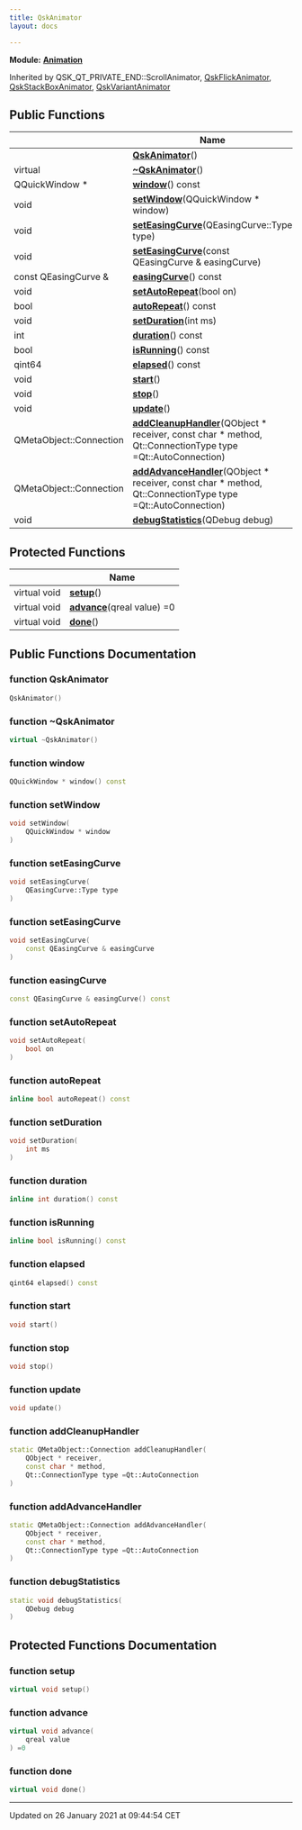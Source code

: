 ```yaml
---
title: QskAnimator
layout: docs

---
```



**Module:** **[Animation](/docs/modules/group___animation/)**



Inherited by QSK_QT_PRIVATE_END::ScrollAnimator, [QskFlickAnimator](/docs/classes/class_qsk_flick_animator/), [QskStackBoxAnimator](/docs/classes/class_qsk_stack_box_animator/), [QskVariantAnimator](/docs/classes/class_qsk_variant_animator/)

## Public Functions

|                | Name           |
| -------------- | -------------- |
| | **[QskAnimator](/docs/classes/class_qsk_animator/#function-qskanimator)**() |
| virtual | **[~QskAnimator](/docs/classes/class_qsk_animator/#function-~qskanimator)**() |
| QQuickWindow * | **[window](/docs/classes/class_qsk_animator/#function-window)**() const |
| void | **[setWindow](/docs/classes/class_qsk_animator/#function-setwindow)**(QQuickWindow * window) |
| void | **[setEasingCurve](/docs/classes/class_qsk_animator/#function-seteasingcurve)**(QEasingCurve::Type type) |
| void | **[setEasingCurve](/docs/classes/class_qsk_animator/#function-seteasingcurve)**(const QEasingCurve & easingCurve) |
| const QEasingCurve & | **[easingCurve](/docs/classes/class_qsk_animator/#function-easingcurve)**() const |
| void | **[setAutoRepeat](/docs/classes/class_qsk_animator/#function-setautorepeat)**(bool on) |
| bool | **[autoRepeat](/docs/classes/class_qsk_animator/#function-autorepeat)**() const |
| void | **[setDuration](/docs/classes/class_qsk_animator/#function-setduration)**(int ms) |
| int | **[duration](/docs/classes/class_qsk_animator/#function-duration)**() const |
| bool | **[isRunning](/docs/classes/class_qsk_animator/#function-isrunning)**() const |
| qint64 | **[elapsed](/docs/classes/class_qsk_animator/#function-elapsed)**() const |
| void | **[start](/docs/classes/class_qsk_animator/#function-start)**() |
| void | **[stop](/docs/classes/class_qsk_animator/#function-stop)**() |
| void | **[update](/docs/classes/class_qsk_animator/#function-update)**() |
| QMetaObject::Connection | **[addCleanupHandler](/docs/classes/class_qsk_animator/#function-addcleanuphandler)**(QObject * receiver, const char * method, Qt::ConnectionType type =Qt::AutoConnection) |
| QMetaObject::Connection | **[addAdvanceHandler](/docs/classes/class_qsk_animator/#function-addadvancehandler)**(QObject * receiver, const char * method, Qt::ConnectionType type =Qt::AutoConnection) |
| void | **[debugStatistics](/docs/classes/class_qsk_animator/#function-debugstatistics)**(QDebug debug) |

## Protected Functions

|                | Name           |
| -------------- | -------------- |
| virtual void | **[setup](/docs/classes/class_qsk_animator/#function-setup)**() |
| virtual void | **[advance](/docs/classes/class_qsk_animator/#function-advance)**(qreal value) =0 |
| virtual void | **[done](/docs/classes/class_qsk_animator/#function-done)**() |

## Public Functions Documentation

### function QskAnimator

```cpp
QskAnimator()
```


### function ~QskAnimator

```cpp
virtual ~QskAnimator()
```


### function window

```cpp
QQuickWindow * window() const
```


### function setWindow

```cpp
void setWindow(
    QQuickWindow * window
)
```


### function setEasingCurve

```cpp
void setEasingCurve(
    QEasingCurve::Type type
)
```


### function setEasingCurve

```cpp
void setEasingCurve(
    const QEasingCurve & easingCurve
)
```


### function easingCurve

```cpp
const QEasingCurve & easingCurve() const
```


### function setAutoRepeat

```cpp
void setAutoRepeat(
    bool on
)
```


### function autoRepeat

```cpp
inline bool autoRepeat() const
```


### function setDuration

```cpp
void setDuration(
    int ms
)
```


### function duration

```cpp
inline int duration() const
```


### function isRunning

```cpp
inline bool isRunning() const
```


### function elapsed

```cpp
qint64 elapsed() const
```


### function start

```cpp
void start()
```


### function stop

```cpp
void stop()
```


### function update

```cpp
void update()
```


### function addCleanupHandler

```cpp
static QMetaObject::Connection addCleanupHandler(
    QObject * receiver,
    const char * method,
    Qt::ConnectionType type =Qt::AutoConnection
)
```


### function addAdvanceHandler

```cpp
static QMetaObject::Connection addAdvanceHandler(
    QObject * receiver,
    const char * method,
    Qt::ConnectionType type =Qt::AutoConnection
)
```


### function debugStatistics

```cpp
static void debugStatistics(
    QDebug debug
)
```


## Protected Functions Documentation

### function setup

```cpp
virtual void setup()
```


### function advance

```cpp
virtual void advance(
    qreal value
) =0
```


### function done

```cpp
virtual void done()
```


-------------------------------

Updated on 26 January 2021 at 09:44:54 CET